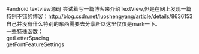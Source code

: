 #android textview源码
尝试着写一篇博客来介绍TextView,但是在网上发现一篇特别不错的博客：http://blog.csdn.net/luoshengyang/article/details/8636153<br>
自己并没有什么特别的东西需要去分享所以这里仅仅是mark一下。<br>
一些特殊函数：<br>
getLetterSpacing<br>
getFontFeatureSettings<br>
